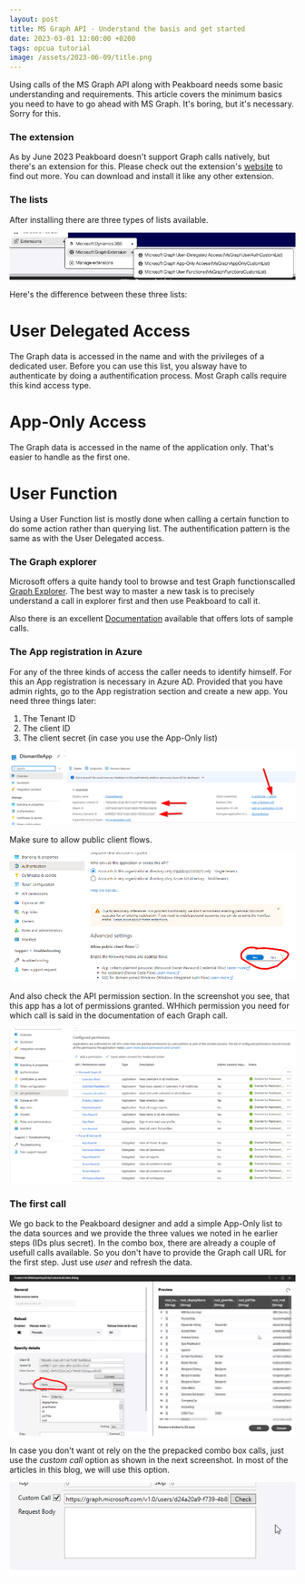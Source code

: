 ```yaml
---
layout: post
title: MS Graph API - Understand the basis and get started
date: 2023-03-01 12:00:00 +0200
tags: opcua tutorial
image: /assets/2023-06-09/title.png
---
```

Using calls of the MS Graph API along with Peakboard needs some basic understanding and requirements. This article covers the minimum basics you need to have to go ahead with MS Graph. It's boring, but it's necessary. Sorry for this.

### The extension

As by June 2023 Peakboard doesn't support Graph calls natively, but there's an extension for this. Please check out the extension's [website](https://templates.peakboard.com/extensions/Microsoft-Graph/en) to find out more. You can download and install it like any other extension.

### The lists

After installing there are three types of lists available.

![image](/assets/2023-06-09/010.png)

Here's the difference between these three lists:

# User Delegated Access
The Graph data is accessed in the name and with the privileges of a dedicated user. Before you can use this list, you alsway have to authenticate by doing a authentification process. Most Graph calls require this kind access type.

# App-Only Access
The Graph data is accessed in the name of the application only. That's easier to handle as the first one. 

# User Function
Using a User Function list is mostly done when calling a certain function to do some action rather than querying list. The authentification pattern is the same as with the User Delegated access.

### The Graph explorer

Microsoft offers a quite handy tool to browse and test Graph functionscalled [Graph Explorer](https://developer.microsoft.com/en-us/graph/graph-explorer). The best way to master a new task is to precisely understand a call in explorer first and then use Peakboard to call it.

Also there is an excellent [Documentation](https://learn.microsoft.com/en-us/graph/api/overview?view=graph-rest-1.0) available that offers lots of sample calls.

### The App registration in Azure

For any of the three kinds of access the caller needs to identify himself. For this an App registration is necessary in Azure AD. Provided that you have admin rights, go to the App registration section and create a new app.
You need three things later:

1. The Tenant ID
2. The client ID
3. The client secret (in case you use the App-Only list) 

![image](/assets/2023-06-09/020.png)

Make sure to allow public client flows.

![image](/assets/2023-06-09/030.png)

And also check the API permission section. In the screenshot you see, that this app has a lot of permissions granted. WHhich permission you need for which call is said in the documentation of each Graph call.

![image](/assets/2023-06-09/040.png)

### The first call

We go back to the Peakboard designer and add a simple App-Only list to the data sources and we provide the three values we noted in he earlier steps (IDs plus secret).
In the combo box, there are already a couple of usefull calls available. So you don't have to provide the Graph call URL for the first step. Just use _user_ and refresh the data.

![image](/assets/2023-06-09/050.png)

In case you don't want ot rely on the the prepacked combo box calls, just use the _custom call_ option as shown in the next screenshot. In most of the articles in this blog, we will use this option.

![image](/assets/2023-06-09/060.png)
